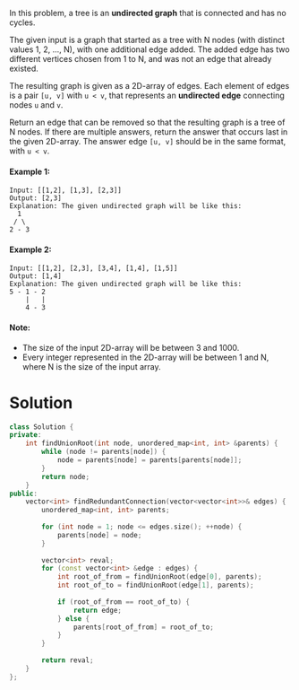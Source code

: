 In this problem, a tree is an __undirected graph__ that is connected and has no cycles.

The given input is a graph that started as a tree with N nodes (with distinct values 1, 2, ..., N), with one additional edge added. The added edge has two different vertices chosen from 1 to N, and was not an edge that already existed.

The resulting graph is given as a 2D-array of edges. Each element of edges is a pair ```[u, v]``` with ```u < v```, that represents an __undirected edge__ connecting nodes ```u``` and ```v```.

Return an edge that can be removed so that the resulting graph is a tree of N nodes. If there are multiple answers, return the answer that occurs last in the given 2D-array. The answer edge ```[u, v]``` should be in the same format, with ```u < v```.

#### Example 1:

```
Input: [[1,2], [1,3], [2,3]]
Output: [2,3]
Explanation: The given undirected graph will be like this:
  1
 / \
2 - 3
```

#### Example 2:

```
Input: [[1,2], [2,3], [3,4], [1,4], [1,5]]
Output: [1,4]
Explanation: The given undirected graph will be like this:
5 - 1 - 2
    |   |
    4 - 3
```

#### Note:

* The size of the input 2D-array will be between 3 and 1000.
* Every integer represented in the 2D-array will be between 1 and N, where N is the size of the input array.

# Solution

```cpp
class Solution {
private:
    int findUnionRoot(int node, unordered_map<int, int> &parents) {
        while (node != parents[node]) {
            node = parents[node] = parents[parents[node]];
        }
        return node;
    }
public:
    vector<int> findRedundantConnection(vector<vector<int>>& edges) {
        unordered_map<int, int> parents;
        
        for (int node = 1; node <= edges.size(); ++node) {
            parents[node] = node;
        }
        
        vector<int> reval;
        for (const vector<int> &edge : edges) {
            int root_of_from = findUnionRoot(edge[0], parents);
            int root_of_to = findUnionRoot(edge[1], parents);
            
            if (root_of_from == root_of_to) {
                return edge;
            } else {
                parents[root_of_from] = root_of_to;
            }
        }
        
        return reval;
    }
};
```
